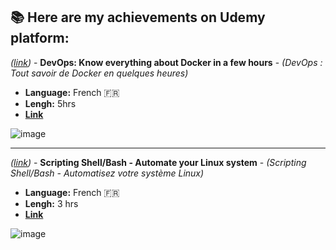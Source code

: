 ## 📚 Here are my achievements on Udemy platform:

_([link](https://www.udemy.com/certificate/UC-3ece8739-74b5-4b7c-a104-a5b5a5a5f16c/))_ - **DevOps: Know everything about Docker in a few hours** - _(DevOps : Tout savoir de Docker en quelques heures)_

- **Language:** French 🇫🇷
- **Lengh:** 5hrs
- **[Link](https://www.udemy.com/course/devops-tout-savoir-de-docker-en-quelques-heures/)**

![image](https://user-images.githubusercontent.com/60783263/155205021-1f61a48f-8115-4b46-ae13-8a1326ad5c3e.png)

---

_([link](https://www.udemy.com/certificate/UC-d4250382-5c92-43a5-9ac0-137a54d8b9c1/))_ - **Scripting Shell/Bash - Automate your Linux system** - _(Scripting Shell/Bash - Automatisez votre système Linux)_

- **Language:** French 🇫🇷
- **Lengh:** 3 hrs
- **[Link](https://www.udemy.com/course/scripting-shellbash-automatisez-votre-systeme-linux/)**

![image](https://user-images.githubusercontent.com/60783263/155305414-98acdf7c-7524-4333-9c81-17e7d13575d7.png)
